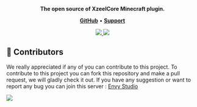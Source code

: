 <p align="center">
  <strong>The open source of XzeelCore Minecraft plugin.</strong>
  </p>

<p align="center">
    <a href="https://github.com/Xzeel/XzeelCore"><b>GitHub</b></a> •
    <a href="https://discord.gg/UF8dSpCkFa"><b>Support</b></a>
</p>

<p align="center"> 
  <a href="https://discord.gg/SnnbztmqyR" target="_blank"> <img src="https://discordapp.com/api/guilds/1229380865167986718/widget.png?style=banner2"/> </a>
  <a href="https://discord.gg/UF8dSpCkFa" target="_blank"> <img src="https://discordapp.com/api/guilds/1165612809258807316/widget.png?style=banner2"/> </a>
</p>

## 👥 Contributors
We really appreciated if any of you can contribute to this project. To contribute to this project you can fork this repository and make a pull request, we will gladly check it out. If you have any suggestion or want to report any bug you can join this server : [Envy Studio](https://discord.gg/UF8dSpCkFa)

<a href="https://github.com/Xzeel/XzeelCore/graphs/contributors">
  <img src="https://contributors-img.web.app/image?repo=xzeel/xzeelcore" />
</a>
